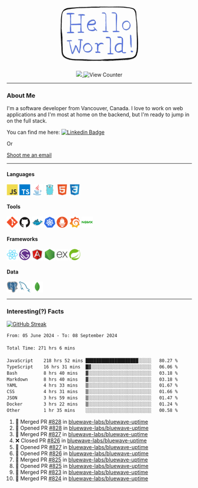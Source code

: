 <div align="center">
    <img src="./img/hello_world.webp" height="200px" width="">
    <div>
        <a href="https://www.linkedin.com/in/ajhollid">
            <img src="https://img.shields.io/badge/LinkedIn-blue"/>
        </a>
        <img src="https://komarev.com/ghpvc/?username=ajhollid&color=yellow" alt="View Counter">
    </div>
</div>

---

### About Me

I'm a software developer from Vancouver, Canada. I love to work on web applications and I'm most at home on the backend, but I'm ready to jump in on the full stack.

You can find me here: [![Linkedin Badge](https://img.shields.io/badge/-ajhollid-blue?style=flat&logo=Linkedin&logoColor=white)](https://www.linkedin.com/in/ajhollid)

Or

[Shoot me an email](mailto:ajhollid@gmail.com)

---

#### Languages

<div>
    <img src="./img/devicons/javascript-original.svg" width=30 height=30 alt="JavaScript">
    <img src="/img/devicons/typescript-original.svg" width=30 height=30 alt="TypeScript">
    <img src="./img/devicons/java-original.svg" width=30 height=30 alt="Java">
    <img src="./img/devicons/go-original.svg" width=30 height=30 alt="Golang">
    <img src="./img/devicons/html5-original.svg" width=30 height=30 alt="HTML 5">
    <img src="./img/devicons/css3-original.svg" width=30 height=30 alt="CSS 3">
</div>

#### Tools

<div>
    <img src="./img/devicons/git-original.svg" width=30 height=30 alt="Git">
    <img src="./img/devicons/github-original.svg" width=30 height=30 alt="Github">
    <img src="./img/devicons/docker-original.svg" width=30 
    height=30 alt="Docker">
    <img src="./img/devicons/kubernetes-original.svg" width=30 height=30 alt="K8">
    <img src="./img/devicons/prometheus-original.svg" width=30 height=30 alt="Prometheus">
    <img src="./img/devicons/grafana-original.svg" width=30 height=30 alt="Grafana">
    <img src="./img/devicons/nginx-original.svg" width=30 height=30 alt="Nginx">
</div>

#### Frameworks

<div>
    <img src="./img/devicons/react-original.svg" width=30 height=30 alt="React">
    <img src="./img/devicons/gatsby-original.svg" width=30 height=30 alt="Gatsby">
    <img src="./img/devicons/angularjs-original.svg" width=30 height=30 alt="AngularJS">
    <img src="./img/devicons/nodejs-original.svg" width=30 height=30 alt="NodeJS">
    <img src="./img/devicons/express-original.svg" width=30 height=30 alt="Express">
    <img src="./img/devicons/spring-original.svg" width=30 height=30 alt="Spring">
</div>

#### Data

<div>
    <img src="./img/devicons/postgresql-original.svg" width=30 height=30 alt="Postgresql">
    <img src="./img/devicons/mysql-original.svg" width=30 height=30 alt="Mysql">
    <img src="./img/devicons/mongodb-original.svg" width=30 height=30 alt="MongoDB">
</div>

---

### Interesting(?) Facts

[![GitHub Streak](http://github-readme-streak-stats.herokuapp.com?user=ajhollid)](https://git.io/streak-stats)

 <!--START_SECTION:waka-->

```txt
From: 05 June 2024 - To: 08 September 2024

Total Time: 271 hrs 6 mins

JavaScript    218 hrs 52 mins ████████████████████░░░░░   80.27 %
TypeScript    16 hrs 31 mins  █▓░░░░░░░░░░░░░░░░░░░░░░░   06.06 %
Bash          8 hrs 40 mins   ▓░░░░░░░░░░░░░░░░░░░░░░░░   03.18 %
Markdown      8 hrs 40 mins   ▓░░░░░░░░░░░░░░░░░░░░░░░░   03.18 %
YAML          4 hrs 33 mins   ▒░░░░░░░░░░░░░░░░░░░░░░░░   01.67 %
CSS           4 hrs 31 mins   ▒░░░░░░░░░░░░░░░░░░░░░░░░   01.66 %
JSON          3 hrs 59 mins   ▒░░░░░░░░░░░░░░░░░░░░░░░░   01.47 %
Docker        3 hrs 22 mins   ▒░░░░░░░░░░░░░░░░░░░░░░░░   01.24 %
Other         1 hr 35 mins    ░░░░░░░░░░░░░░░░░░░░░░░░░   00.58 %
```

<!--END_SECTION:waka-->


<!--START_SECTION:activity-->
1. 🎉 Merged PR [#828](https://github.com/bluewave-labs/bluewave-uptime/pull/828) in [bluewave-labs/bluewave-uptime](https://github.com/bluewave-labs/bluewave-uptime)
2. 💪 Opened PR [#828](https://github.com/bluewave-labs/bluewave-uptime/pull/828) in [bluewave-labs/bluewave-uptime](https://github.com/bluewave-labs/bluewave-uptime)
3. 🎉 Merged PR [#827](https://github.com/bluewave-labs/bluewave-uptime/pull/827) in [bluewave-labs/bluewave-uptime](https://github.com/bluewave-labs/bluewave-uptime)
4. ❌ Closed PR [#826](https://github.com/bluewave-labs/bluewave-uptime/pull/826) in [bluewave-labs/bluewave-uptime](https://github.com/bluewave-labs/bluewave-uptime)
5. 💪 Opened PR [#827](https://github.com/bluewave-labs/bluewave-uptime/pull/827) in [bluewave-labs/bluewave-uptime](https://github.com/bluewave-labs/bluewave-uptime)
6. 💪 Opened PR [#826](https://github.com/bluewave-labs/bluewave-uptime/pull/826) in [bluewave-labs/bluewave-uptime](https://github.com/bluewave-labs/bluewave-uptime)
7. 🎉 Merged PR [#825](https://github.com/bluewave-labs/bluewave-uptime/pull/825) in [bluewave-labs/bluewave-uptime](https://github.com/bluewave-labs/bluewave-uptime)
8. 💪 Opened PR [#825](https://github.com/bluewave-labs/bluewave-uptime/pull/825) in [bluewave-labs/bluewave-uptime](https://github.com/bluewave-labs/bluewave-uptime)
9. 🎉 Merged PR [#823](https://github.com/bluewave-labs/bluewave-uptime/pull/823) in [bluewave-labs/bluewave-uptime](https://github.com/bluewave-labs/bluewave-uptime)
10. 🎉 Merged PR [#824](https://github.com/bluewave-labs/bluewave-uptime/pull/824) in [bluewave-labs/bluewave-uptime](https://github.com/bluewave-labs/bluewave-uptime)
<!--END_SECTION:activity-->
